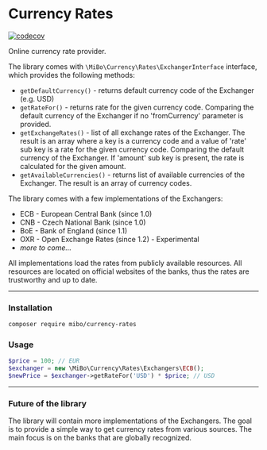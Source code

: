 # Currency Rates

[![codecov](https://codecov.io/gh/4513/currency-rates/branch/main/graph/badge.svg?token=kskaQT5wHR)](https://codecov.io/gh/4513/currency-rates)

Online currency rate provider.  

The library comes with `\MiBo\Currency\Rates\ExchangerInterface` interface, which provides the following methods:
* `getDefaultCurrency()` - returns default currency code of the Exchanger (e.g. USD)
* `getRateFor()` - returns rate for the given currency code. Comparing the default currency of the Exchanger
  if no 'fromCurrency' parameter is provided.
* `getExchangeRates()` - list of all exchange rates of the Exchanger. The result is an array where a key is a currency
  code and a value of 'rate' sub key is a rate for the given currency code. Comparing the default currency of the Exchanger.
  If 'amount' sub key is present, the rate is calculated for the given amount.
* `getAvailableCurrencies()` - returns list of available currencies of the Exchanger. The result is an array of
  currency codes.

The library comes with a few implementations of the Exchangers:
* ECB - European Central Bank (since 1.0)
* CNB - Czech National Bank (since 1.0)
* BoE - Bank of England (since 1.1)
* OXR - Open Exchange Rates (since 1.2) - Experimental
* *more to come...*

All implementations load the rates from publicly available resources. All resources are located on official
websites of the banks, thus the rates are trustworthy and up to date.

---
### Installation
```bash
composer require mibo/currency-rates
```

### Usage
```php
$price = 100; // EUR
$exchanger = new \MiBo\Currency\Rates\Exchangers\ECB();
$newPrice = $exchanger->getRateFor('USD') * $price; // USD
```

---
### Future of the library
The library will contain more implementations of the Exchangers. The goal is to provide a simple way to get
currency rates from various sources. The main focus is on the banks that are globally recognized.
